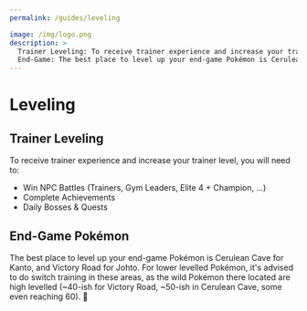 ```yaml
---
permalink: /guides/leveling

image: /img/logo.png
description: >
  Trainer Leveling: To receive trainer experience and increase your trainer level, you will need to: Win NPC Battles (Trainers, Gym Leaders, Elite 4 + Champion, ...), Complete Achievements, Daily Bosses & Quests
  End-Game: The best place to level up your end-game Pokémon is Cerulean Cave for Kanto, and Victory Road for Johto. For lower levelled Pokémon, it's advised to do switch training in these areas, as the wild Pokémon there located are high levelled (~40-ish for Victory Road, ~50-ish in Cerulean Cave, some even reaching 60).
---
```


# Leveling

## Trainer Leveling

To receive trainer experience and increase your trainer level, you will need to:

* Win NPC Battles (Trainers, Gym Leaders, Elite 4 + Champion, ...)
* Complete Achievements
* Daily Bosses & Quests

## End-Game Pokémon

The best place to level up your end-game Pokémon is Cerulean Cave for Kanto, and
Victory Road for Johto. For lower levelled Pokémon, it's advised to do switch
training in these areas, as the wild Pokémon there located are high levelled (~40-ish for Victory Road, ~50-ish in Cerulean Cave, some even reaching 60).

